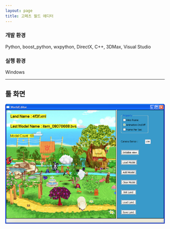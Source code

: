 ```yaml
---
layout: page
title: 고페츠 월드 에디터
---
```


### 개발 환경
Python, boost_python, wxpython, DirectX, C++, 3DMax, Visual Studio  

### 실행 환경
Windows  

---

## 툴 화면
![image](/assets/images/games/gopets_world_editor/1.png)